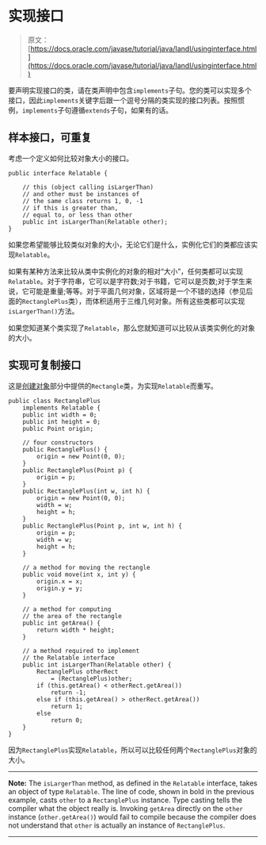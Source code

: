 # 实现接口

> 原文： [https://docs.oracle.com/javase/tutorial/java/IandI/usinginterface.html](https://docs.oracle.com/javase/tutorial/java/IandI/usinginterface.html)

要声明实现接口的类，请在类声明中包含`implements`子句。您的类可以实现多个接口，因此`implements`关键字后跟一个逗号分隔的类实现的接口列表。按照惯例，`implements`子句遵循`extends`子句，如果有的话。

## 样本接口，可重复

考虑一个定义如何比较对象大小的接口。

```
public interface Relatable {

    // this (object calling isLargerThan)
    // and other must be instances of 
    // the same class returns 1, 0, -1 
    // if this is greater than, 
    // equal to, or less than other
    public int isLargerThan(Relatable other);
}

```

如果您希望能够比较类似对象的大小，无论它们是什么，实例化它们的类都应该实现`Relatable`。

如果有某种方法来比较从类中实例化的对象的相对“大小”，任何类都可以实现`Relatable`。对于字符串，它可以是字符数;对于书籍，它可以是页数;对于学生来说，它可能是重量;等等。对于平面几何对象，区域将是一个不错的选择（参见后面的`RectanglePlus`类），而体积适用于三维几何对象。所有这些类都可以实现`isLargerThan()`方法。

如果您知道某个类实现了`Relatable`，那么您就知道可以比较从该类实例化的对象的大小。

## 实现可复制接口

这是[创建对象](../javaOO/objectcreation.html)部分中提供的`Rectangle`类，为实现`Relatable`而重写。

```
public class RectanglePlus 
    implements Relatable {
    public int width = 0;
    public int height = 0;
    public Point origin;

    // four constructors
    public RectanglePlus() {
        origin = new Point(0, 0);
    }
    public RectanglePlus(Point p) {
        origin = p;
    }
    public RectanglePlus(int w, int h) {
        origin = new Point(0, 0);
        width = w;
        height = h;
    }
    public RectanglePlus(Point p, int w, int h) {
        origin = p;
        width = w;
        height = h;
    }

    // a method for moving the rectangle
    public void move(int x, int y) {
        origin.x = x;
        origin.y = y;
    }

    // a method for computing
    // the area of the rectangle
    public int getArea() {
        return width * height;
    }

    // a method required to implement
    // the Relatable interface
    public int isLargerThan(Relatable other) {
        RectanglePlus otherRect 
            = (RectanglePlus)other;
        if (this.getArea() < otherRect.getArea())
            return -1;
        else if (this.getArea() > otherRect.getArea())
            return 1;
        else
            return 0;               
    }
}

```

因为`RectanglePlus`实现`Relatable`，所以可以比较任何两个`RectanglePlus`对象的大小。

* * *

**Note:** The `isLargerThan` method, as defined in the `Relatable` interface, takes an object of type `Relatable`. The line of code, shown in bold in the previous example, casts `other` to a `RectanglePlus` instance. Type casting tells the compiler what the object really is. Invoking `getArea` directly on the `other` instance (`other.getArea()`) would fail to compile because the compiler does not understand that `other` is actually an instance of `RectanglePlus`.

* * *